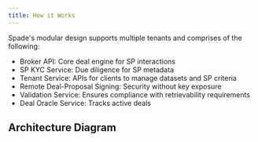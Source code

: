 ```yaml
---
title: How it Works
---
```


Spade's modular design supports multiple tenants and comprises of the following:

- Broker API: Core deal engine for SP interactions
- SP KYC Service: Due diligence for SP metadata
- Tenant Service: APIs for clients to manage datasets and SP criteria
- Remote Deal-Proposal Signing: Security without key exposure
- Validation Service: Ensures compliance with retrievability requirements
- Deal Oracle Service: Tracks active deals

## Architecture Diagram
